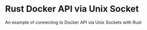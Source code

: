 # Rust Docker API via Unix Socket
An example of connecting to Docker API via Unix Sockets with Rust
